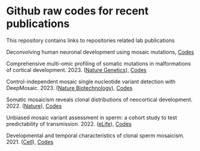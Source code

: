 # Github raw codes for recent publications
This repository contains links to repositories related lab publications

Deconvolving human neuronal development using mosaic mutations, [Codes](https://github.com/shishenyxx/Human_Interneuron)

Comprehensive multi-omic profiling of somatic mutations in malformations of cortical development. 2023. ([Nature Genetics](https://www.nature.com/articles/s41588-022-01276-9)), [Codes](https://github.com/shishenyxx/MCD_mosaic)

Control-independent mosaic single nucleotide variant detection with DeepMosaic. 2023. ([Nature Biotechnology](https://www.nature.com/articles/s41587-022-01559-w)), [Codes](https://github.com/shishenyxx/DeepMosaic)

Somatic mosaicism reveals clonal distributions of neocortical development. 2022. ([Nature](https://www.nature.com/articles/s41586-022-04602-7)), [Codes](https://github.com/shishenyxx/Adult_brain_somatic_mosaicism)

Unbiased mosaic variant assessment in sperm: a cohort study to test predictability of transmission. 2022. ([eLife](https://elifesciences.org/articles/78459)), [Codes](https://github.com/shishenyxx/Sperm_transmission_mosaicism)

Developmental and temporal characteristics of clonal sperm mosaicism. 2021. ([Cell](https://www.sciencedirect.com/science/article/pii/S0092867421008837?via%3Dihub)), [Codes](https://github.com/shishenyxx/Sperm_control_cohort_mosaicism)


